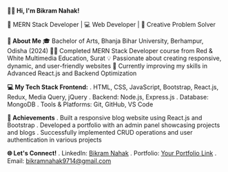 **🙋‍♂️ Hi, I'm Bikram Nahak!**

🎯 MERN Stack Developer | 💻 Web Developer | 🌟 Creative Problem Solver

**🚀 About Me**
🎓 Bachelor of Arts, Bhanja Bihar University, Berhampur, Odisha (2024)
🧑‍💻 Completed MERN Stack Developer course from Red & White Multimedia Education, Surat
💡 Passionate about creating responsive, dynamic, and user-friendly websites
🌱 Currently improving my skills in Advanced React.js and Backend Optimization

**💻 My Tech Stack Frontend:**
. HTML, CSS, JavaScript, Bootstrap, React.js, Redux, Media Query, jQuery
. Backend: Node.js, Express.js
. Database: MongoDB
. Tools & Platforms: Git, GitHub, VS Code

**🌟 Achievements**
. Built a responsive blog website using React.js and Bootstrap
. Developed a portfolio with an admin panel showcasing projects and blogs
. Successfully implemented CRUD operations and user authentication in various projects

**🌐 Let's Connect!**
. LinkedIn: [Bikram Nahak](https://www.linkedin.com/in/bikram-nahak-762328314/)
. Portfolio: [Your Portfolio Link](https://github.com/BIKRAMNAHAK)
. Email: bikramnahak9714@gmail.com
<!---
BIKRAMNAHAK/BIKRAMNAHAK is a ✨ special ✨ repository because its `README.md` (this file) appears on your GitHub profile.
You can click the Preview link to take a look at your changes.
--->
